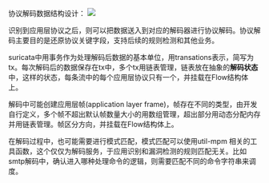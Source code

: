 协议解码数据结构设计：
![](./contents/images/suricata-协议解码.drawio%201.png)

识别到应用层协议之后，则可以把数据送入到对应的解码器进行协议解码。协议解码主要目的是还原协议关键字段，支持后续的规则检测和其他业务。

suricata中用事务作为处理解码后数据的基本单位，用transations表示，简写为tx。每次解码后的数据保存在tx中，多个tx用链表管理，链表放在抽象的**解码状态**中，这样的状态，每条流中的每个应用层协议只有一个，并挂载在Flow结构体上。

解码中可能创建应用层帧(application layer frame)，帧存在不同的类型，由开发自行定义，多个帧不超出默认帧数量大小的用数组管理，超出部分用动态分配内存并用链表管理。帧区分方向，并挂载在Flow结构体上。

在解码过程中，也可能需要进行模式匹配，模式匹配可以使用util-mpm 相关的工具函数，这个仅仅为解码服务，于应用识别和漏洞检测的规则匹配无关。比如smtp解码中，确认进入哪种处理命令的逻辑，则需要匹配不同的命令字符串来调度。